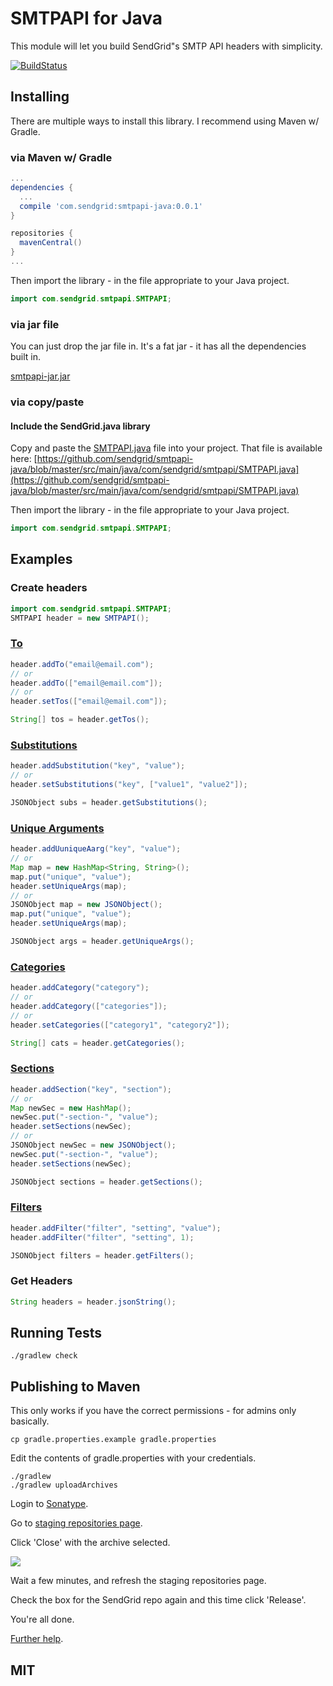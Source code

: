 # SMTPAPI for Java

This module will let you build SendGrid"s SMTP API headers with simplicity.

[![BuildStatus](https://travis-ci.org/sendgrid/smtpapi-java.png?branch=master)](https://travis-ci.org/sendgrid/smtpapi-java)

## Installing

There are multiple ways to install this library. I recommend using Maven w/ Gradle.

### via Maven w/ Gradle

```groovy
...
dependencies {
  ...
  compile 'com.sendgrid:smtpapi-java:0.0.1'
}

repositories {
  mavenCentral()
}
...
```

Then import the library - in the file appropriate to your Java project.

```java
import com.sendgrid.smtpapi.SMTPAPI;
```

### via jar file

You can just drop the jar file in. It's a fat jar - it has all the dependencies built in.

[smtpapi-jar.jar](https://sendgrid-open-source.s3.amazonaws.com/smtpapi-java/smtpapi-java.jar)

### via copy/paste

#### Include the SendGrid.java library

Copy and paste the [SMTPAPI.java](https://github.com/sendgrid/smtpapi-java/blob/master/src/main/java/com/sendgrid/smtpapi/SMTPAPI.java) file into your project. That file is available here: [https://github.com/sendgrid/smtpapi-java/blob/master/src/main/java/com/sendgrid/smtpapi/SMTPAPI.java](https://github.com/sendgrid/smtpapi-java/blob/master/src/main/java/com/sendgrid/smtpapi/SMTPAPI.java)

Then import the library - in the file appropriate to your Java project.

```java
import com.sendgrid.smtpapi.SMTPAPI;
```

## Examples

### Create headers

```java
import com.sendgrid.smtpapi.SMTPAPI;
SMTPAPI header = new SMTPAPI();
```

### [To](http://sendgrid.com/docs/API_Reference/SMTP_API/index.html)
```java
header.addTo("email@email.com");
// or
header.addTo(["email@email.com"]);
// or
header.setTos(["email@email.com"]);

String[] tos = header.getTos();
```

### [Substitutions](http://sendgrid.com/docs/API_Reference/SMTP_API/substitution_tags.html)

```java
header.addSubstitution("key", "value");
// or
header.setSubstitutions("key", ["value1", "value2"]);

JSONObject subs = header.getSubstitutions();
```

### [Unique Arguments](http://sendgrid.com/docs/API_Reference/SMTP_API/unique_arguments.html)

```java
header.addUuniqueAarg("key", "value");
// or
Map map = new HashMap<String, String>();
map.put("unique", "value");
header.setUniqueArgs(map);
// or
JSONObject map = new JSONObject();
map.put("unique", "value");
header.setUniqueArgs(map);

JSONObject args = header.getUniqueArgs();
```
### [Categories](http://sendgrid.com/docs/API_Reference/SMTP_API/categories.html)

```java
header.addCategory("category");
// or
header.addCategory(["categories"]);
// or
header.setCategories(["category1", "category2"]);

String[] cats = header.getCategories();
```

### [Sections](http://sendgrid.com/docs/API_Reference/SMTP_API/section_tags.html)

```java
header.addSection("key", "section");
// or
Map newSec = new HashMap();
newSec.put("-section-", "value");
header.setSections(newSec);
// or
JSONObject newSec = new JSONObject();
newSec.put("-section-", "value");
header.setSections(newSec);

JSONObject sections = header.getSections();
```

### [Filters](http://sendgrid.com/docs/API_Reference/SMTP_API/apps.html)

```java
header.addFilter("filter", "setting", "value");
header.addFilter("filter", "setting", 1);

JSONObject filters = header.getFilters();
```

### Get Headers

```java
String headers = header.jsonString();
```

## Running Tests

```
./gradlew check
```

## Publishing to Maven

This only works if you have the correct permissions - for admins only basically.

```
cp gradle.properties.example gradle.properties
```

Edit the contents of gradle.properties with your credentials.

```
./gradlew
./gradlew uploadArchives
```

Login to [Sonatype](https://oss.sonatype.org/index.html#stagingRepositories).

Go to [staging repositories page](https://oss.sonatype.org/index.html#stagingRepositories).

Click 'Close' with the archive selected.

![](https://raw.githubusercontent.com/sendgrid/sendgrid-java/master/maven-help.png)

Wait a few minutes, and refresh the staging repositories page.

Check the box for the SendGrid repo again and this time click 'Release'.

You're all done.

[Further help](https://github.com/sendgrid/sendgrid-java/pull/15).


## MIT
